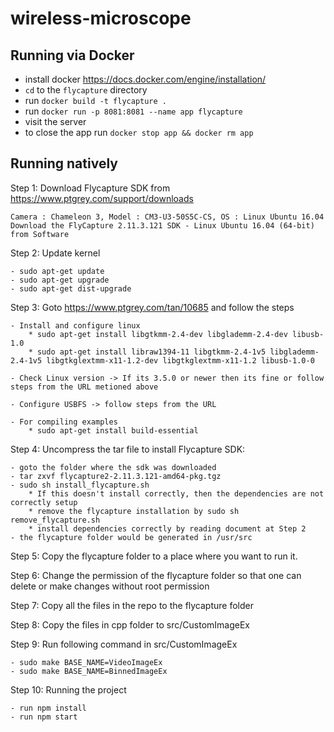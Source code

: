 # wireless-microscope

## Running via Docker

* install docker https://docs.docker.com/engine/installation/
* `cd` to the `flycapture` directory
* run `docker build -t flycapture .`
* run `docker run -p 8081:8081 --name app flycapture`
* visit the server
* to close the app run `docker stop app && docker rm app`

## Running natively

Step 1: Download Flycapture SDK from https://www.ptgrey.com/support/downloads

	Camera : Chameleon 3, Model : CM3-U3-50S5C-CS, OS : Linux Ubuntu 16.04
	Download the FlyCapture 2.11.3.121 SDK - Linux Ubuntu 16.04 (64-bit) from Software
	
Step 2: Update kernel
	
	- sudo apt-get update
	- sudo apt-get upgrade
	- sudo apt-get dist-upgrade

Step 3: Goto https://www.ptgrey.com/tan/10685 and follow the steps

	- Install and configure linux
		* sudo apt-get install libgtkmm-2.4-dev libglademm-2.4-dev libusb-1.0
		* sudo apt-get install libraw1394-11 libgtkmm-2.4-1v5 libglademm-2.4-1v5 libgtkglextmm-x11-1.2-dev libgtkglextmm-x11-1.2 libusb-1.0-0

	- Check Linux version -> If its 3.5.0 or newer then its fine or follow steps from the URL metioned above

	- Configure USBFS -> follow steps from the URL
		
	- For compiling examples
		* sudo apt-get install build-essential
 
Step 4: Uncompress the tar file to install Flycapture SDK:
	
	- goto the folder where the sdk was downloaded
	- tar zxvf flycapture2-2.11.3.121-amd64-pkg.tgz
	- sudo sh install_flycapture.sh
		* If this doesn't install correctly, then the dependencies are not correctly setup
		* remove the flycapture installation by sudo sh remove_flycapture.sh
		* install dependencies correctly by reading document at Step 2
	- the flycapture folder would be generated in /usr/src
	
Step 5: Copy the flycapture folder to a place where you want to run it.

Step 6: Change the permission of the flycapture folder so that one can delete or make changes without root permission

Step 7: Copy all the files in the repo to the flycapture folder

Step 8: Copy the files in cpp folder to src/CustomImageEx

Step 9: Run following command in src/CustomImageEx

	- sudo make BASE_NAME=VideoImageEx
	- sudo make BASE_NAME=BinnedImageEx

Step 10: Running the project
	
	- run npm install
	- run npm start
